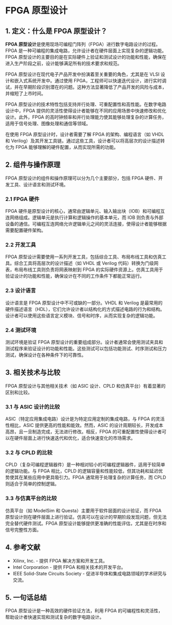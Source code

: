 # FPGA 原型设计

## 1. 定义：什么是 **FPGA 原型设计**？
**FPGA 原型设计**是使用现场可编程门阵列（FPGA）进行数字电路设计的过程。FPGA 是一种可编程的集成电路，允许设计者在硬件层面上实现复杂的逻辑功能。FPGA 原型设计的主要目的是在实际硬件上验证和测试设计的功能和性能，确保在进入生产阶段之前，设计能够满足所有的技术要求和规范。 

FPGA 原型设计在现代电子产品开发中扮演着至关重要的角色，尤其是在 VLSI 设计和嵌入式系统开发中。通过使用 FPGA，工程师可以快速迭代设计，进行实时调试，并在早期阶段识别潜在的问题。这种方法显著降低了产品开发的风险与成本，并缩短了上市时间。

FPGA 原型设计的技术特性包括支持并行处理、可重配置性和高性能。在数字电路设计中，FPGA 提供的灵活性使得设计者能够在不同的应用场景中快速修改和优化设计。此外，FPGA 的高时钟频率和并行处理能力使其能够处理复杂的计算任务，适用于信号处理、图像处理和通信等领域。

在使用 FPGA 原型设计时，设计者需要了解 FPGA 的架构、编程语言（如 VHDL 和 Verilog）及其开发工具链。通过这些工具，设计者可以将高层次的设计描述转化为 FPGA 能够理解的硬件配置，从而实现所需的功能。

## 2. 组件与操作原理
FPGA 原型设计的组件和操作原理可以分为几个主要部分，包括 FPGA 硬件、开发工具、设计语言和测试环境。

### 2.1 FPGA 硬件
FPGA 硬件是原型设计的核心，通常由逻辑单元、输入输出块（IOB）和可编程互连网络组成。逻辑单元是执行计算和逻辑操作的基本单元，而 IOB 则负责与外部设备的通信。可编程互连网络允许逻辑单元之间的灵活连接，使得设计者能够根据需要配置硬件架构。

### 2.2 开发工具
FPGA 原型设计需要使用一系列开发工具，包括综合工具、布局布线工具和仿真工具。综合工具将高层次的设计描述（如 VHDL 或 Verilog 代码）转换为门级网表，布局布线工具则负责将网表映射到 FPGA 的实际硬件资源上。仿真工具用于验证设计的功能和性能，确保设计在不同的工作条件下都能正常运行。

### 2.3 设计语言
设计语言是 FPGA 原型设计中不可或缺的一部分。VHDL 和 Verilog 是最常用的硬件描述语言（HDL），它们允许设计者以结构化的方式描述电路的行为和结构。设计者可以使用这些语言定义模块、信号和时序，从而实现复杂的逻辑功能。

### 2.4 测试环境
测试环境是验证 FPGA 原型设计的重要组成部分。设计者通常会使用测试夹具和测试程序来验证设计的功能和性能。这些测试可以包括功能测试、时序测试和压力测试，确保设计在各种条件下的可靠性。

## 3. 相关技术与比较
FPGA 原型设计与其他相关技术（如 ASIC 设计、CPLD 和仿真平台）有着显著的区别和比较。

### 3.1 与 ASIC 设计的比较
ASIC（特定应用集成电路）设计是为特定应用定制的集成电路，与 FPGA 的灵活性相比，ASIC 提供更高的性能和能效。然而，ASIC 的设计周期较长，开发成本高昂，且一旦制造完成，无法进行修改。相反，FPGA 的可重配置性使得设计者可以在硬件层面上进行快速迭代和优化，适合快速变化的市场需求。

### 3.2 与 CPLD 的比较
CPLD（复杂可编程逻辑器件）是一种相对较小的可编程逻辑器件，适用于较简单的逻辑功能。与 FPGA 相比，CPLD 的逻辑容量和性能较低，但其功耗和延迟优势使其在某些应用中更具吸引力。FPGA 通常用于处理复杂的计算任务，而 CPLD 则适合于简单的控制逻辑。

### 3.3 与仿真平台的比较
仿真平台（如 ModelSim 和 Questa）主要用于软件层面的设计验证，而 FPGA 原型设计则在硬件层面上进行验证。仿真可以在设计的早期阶段发现问题，但无法完全替代硬件测试。FPGA 原型设计能够提供更准确的性能评估，尤其是在时序和信号完整性方面。

## 4. 参考文献
- Xilinx, Inc. - 提供 FPGA 解决方案和开发工具。
- Intel Corporation - 提供 FPGA 和相关技术的开发平台。
- IEEE Solid-State Circuits Society - 促进半导体和集成电路领域的学术研究与交流。

## 5. 一句话总结
FPGA 原型设计是一种高效的硬件验证方法，利用 FPGA 的可编程性和灵活性，帮助设计者快速实现和测试复杂的数字电路设计。